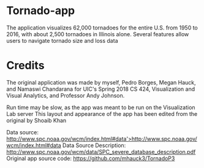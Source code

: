# Tornado-app
The application visualizes 62,000 tornadoes for the entire U.S. from 1950 to 2016, with about 2,500 tornadoes in Illinois alone. Several features allow users to navigate tornado size and loss data

# Credits
The original application was made by myself, Pedro Borges, Megan Hauck,  and Namaswi Chandarana for UIC's Spring 2018 CS 424, Visualization and Visual Analytics, and Professor Andy Johnson.

Run time may be slow, as the app was meant to be run on the Visualization Lab server
This layout and appearance of the app has been edited from the original by Shoaib Khan

Data source: http://www.spc.noaa.gov/wcm/index.html#data'>http://www.spc.noaa.gov/wcm/index.html#data
Data Source Description: http://www.spc.noaa.gov/wcm/data/SPC_severe_database_description.pdf
Original app source code: https://github.com/mhauck3/TornadoP3
